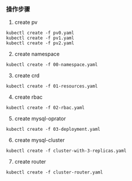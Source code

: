 ### 操作步骤
1. create pv
```
kubectl create -f pv0.yaml
kubectl create -f pv1.yaml
kubectl create -f pv2.yaml
```

2. create namespace
```
kubectl create -f 00-namespace.yaml
```

3. create crd
```
kubectl create -f 01-resources.yaml
```

4. create rbac
```
kubectl create -f 02-rbac.yaml
```

5. create mysql-oprator
```
kubectl create -f 03-deployment.yaml
```

6. create mysql-cluster
```
kubectl create -f cluster-with-3-replicas.yaml
```

7. create router
```
kubectl create -f cluster-router.yaml
```